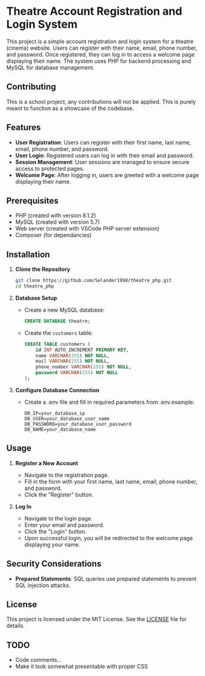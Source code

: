 # Theatre Account Registration and Login System

This project is a simple account registration and login system for a theatre (cinema) website. Users can register with their name, email, phone number, and password. Once registered, they can log in to access a welcome page displaying their name. The system uses PHP for backend processing and MySQL for database management.

## Contributing

This is a school project, any contributions will not be applied. This is purely meant to function as a showcase of the codebase.

## Features

- **User Registration**: Users can register with their first name, last name, email, phone number, and password.
- **User Login**: Registered users can log in with their email and password.
- **Session Management**: User sessions are managed to ensure secure access to protected pages.
- **Welcome Page**: After logging in, users are greeted with a welcome page displaying their name.

## Prerequisites

- PHP (created with version 8.1.2)
- MySQL (created with version 5.7)
- Web server (created with VSCode PHP server extension)
- Composer (for dependancies)

## Installation

1. **Clone the Repository**

   ```bash
   git clone https://github.com/Selander1998/theatre_php.git
   cd theatre_php
   ```

2. **Database Setup**

   - Create a new MySQL database:

     ```sql
     CREATE DATABASE theatre;
     ```

   - Create the `customers` table:

     ```sql
     CREATE TABLE customers (
         id INT AUTO_INCREMENT PRIMARY KEY,
         name VARCHAR(255) NOT NULL,
         mail VARCHAR(255) NOT NULL,
         phone_number VARCHAR(255) NOT NULL,
         password VARCHAR(255) NOT NULL
     );
     ```

3. **Configure Database Connection**

   - Create a .env file and fill in required parameters from .env.example:

     ```
     DB_IP=your_database_ip
     DB_USER=your_database_user_name
     DB_PASSWORD=your_database_user_password
     DB_NAME=your_database_name
     ```

## Usage

1. **Register a New Account**

   - Navigate to the registration page.
   - Fill in the form with your first name, last name, email, phone number, and password.
   - Click the "Register" button.

2. **Log In**

   - Navigate to the login page.
   - Enter your email and password.
   - Click the "Login" button.
   - Upon successful login, you will be redirected to the welcome page displaying your name.

## Security Considerations

- **Prepared Statements**: SQL queries use prepared statements to prevent SQL injection attacks.

## License

This project is licensed under the MIT License. See the [LICENSE](LICENSE) file for details.

## TODO

- Code comments...
- Make it look somewhat presentable with proper CSS
